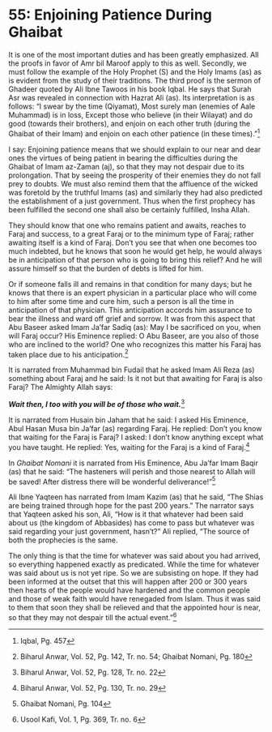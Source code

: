 55: Enjoining Patience During Ghaibat
=====================================

It is one of the most important duties and has been greatly emphasized.
All the proofs in favor of Amr bil Maroof apply to this as well.
Secondly, we must follow the example of the Holy Prophet (S) and the
Holy Imams (as) as is evident from the study of their traditions. The
third proof is the sermon of Ghadeer quoted by Ali Ibne Tawoos in his
book Iqbal. He says that Surah Asr was revealed in connection with
Hazrat Ali (as). Its interpretation is as follows: “I swear by the time
(Qiyamat), Most surely man (enemies of Aale Muhammad) is in loss, Except
those who believe (in their Wilayat) and do good (towards their
brothers), and enjoin on each other truth (during the Ghaibat of their
Imam) and enjoin on each other patience (in these times).”[^1]

I say: Enjoining patience means that we should explain to our near and
dear ones the virtues of being patient in bearing the difficulties
during the Ghaibat of Imam az-Zaman (aj), so that they may not despair
due to its prolongation. That by seeing the prosperity of their enemies
they do not fall prey to doubts. We must also remind them that the
affluence of the wicked was foretold by the truthful Imams (as) and
similarly they had also predicted the establishment of a just
government. Thus when the first prophecy has been fulfilled the second
one shall also be certainly fulfilled, Insha Allah.

They should know that one who remains patient and awaits, reaches to
Faraj and success, to a great Faraj or to the minimum type of Faraj;
rather awaiting itself is a kind of Faraj. Don’t you see that when one
becomes too much indebted, but he knows that soon he would get help, he
would always be in anticipation of that person who is going to bring
this relief? And he will assure himself so that the burden of debts is
lifted for him.

Or if someone falls ill and remains in that condition for many days; but
he knows that there is an expert physician in a particular place who
will come to him after some time and cure him, such a person is all the
time in anticipation of that physician. This anticipation accords him
assurance to bear the illness and ward off grief and sorrow. It was from
this aspect that Abu Baseer asked Imam Ja’far Sadiq (as): May I be
sacrificed on you, when will Faraj occur? His Eminence replied: O Abu
Baseer, are you also of those who are inclined to the world? One who
recognizes this matter his Faraj has taken place due to his
anticipation.[^2]

It is narrated from Muhammad bin Fudail that he asked Imam Ali Reza (as)
something about Faraj and he said: Is it not but that awaiting for Faraj
is also Faraj? The Almighty Allah says:

***Wait then, I too with you will be of those who wait.***[^3]

It is narrated from Husain bin Jaham that he said: I asked His Eminence,
Abul Hasan Musa bin Ja’far (as) regarding Faraj. He replied: Don’t you
know that waiting for the Faraj is Faraj? I asked: I don’t know anything
except what you have taught. He replied: Yes, waiting for the Faraj is a
kind of Faraj.[^4]

In *Ghaibat Nomani* it is narrated from His Eminence, Abu Ja’far Imam
Baqir (as) that he said: “The hasteners will perish and those nearest to
Allah will be saved! After distress there will be wonderful
deliverance!”[^5]

Ali Ibne Yaqteen has narrated from Imam Kazim (as) that he said, “The
Shias are being trained through hope for the past 200 years.” The
narrator says that Yaqteen asked his son, Ali, “How is it that whatever
had been said about us (the kingdom of Abbasides) has come to pass but
whatever was said regarding your just government, hasn’t?” Ali replied,
“The source of both the prophecies is the same.

The only thing is that the time for whatever was said about you had
arrived, so everything happened exactly as predicated. While the time
for whatever was said about us is not yet ripe. So we are subsisting on
hope. If they had been informed at the outset that this will happen
after 200 or 300 years then hearts of the people would have hardened and
the common people and those of weak faith would have renegaded from
Islam. Thus it was said to them that soon they shall be relieved and
that the appointed hour is near, so that they may not despair till the
actual event.”[^6]

[^1]: Iqbal, Pg. 457

[^2]: Biharul Anwar, Vol. 52, Pg. 142, Tr. no. 54; Ghaibat Nomani, Pg.
180

[^3]: Biharul Anwar, Vol. 52, Pg. 128, Tr. no. 22

[^4]: Biharul Anwar, Vol. 52, Pg. 130, Tr. no. 29

[^5]: Ghaibat Nomani, Pg. 104

[^6]: Usool Kafi, Vol. 1, Pg. 369, Tr. no. 6



